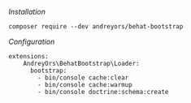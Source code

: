
*Installation*

`composer require --dev andreyors/behat-bootstrap`

*Configuration*
```  
extensions:
    AndreyOrs\BehatBootstrap\Loader:
      bootstrap:
        - bin/console cache:clear
        - bin/console cache:warmup
        - bin/console doctrine:schema:create        
```
